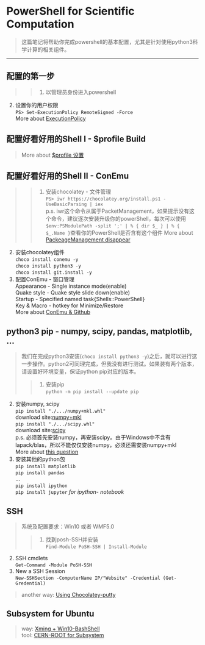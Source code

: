 # PowerShell for Scientific Computation
>这篇笔记将帮助你完成powershell的基本配置，尤其是针对使用python3科学计算的相关组件。

---
## 配置的第一步
>>1. 以管理员身份进入powershell  
2. 设置你的用户权限  
   `PS> Set-ExecutionPolicy RemoteSigned -Force`  
More about [ExecutionPolicy](https://technet.microsoft.com/zh-CN/library/hh847748.aspx) 

## 配置好看好用的Shell I - $profile Build  
>More about [$profile 设置](https://msdn.microsoft.com/en-us/library/bb613488)

## 配置好看好用的Shell II - ConEmu
>>1. 安装chocolatey - 文件管理  
   `PS> iwr https://chocolatey.org/install.ps1 -UseBasicParsing | iex`  
p.s. iwr这个命令从属于PacketManagement，如果提示没有这个命令，建议逐次安装升级你的powerShell，每次可以使用`$env:PSModulePath -split ';' | % { dir $_ } | % { $_.Name }`查看你的PowerShell是否含有这个组件
More about [PackeageManagement disappear](https://github.com/OneGet/oneget/issues/148)  
2. 安装chocolatey组件  
   `choco install conemu -y`  
   `choco install python3 -y`  
   `choco install git.install -y`  
3. 配置ConEmu - 窗口管理  
   Appearance - Single instance mode(enable)  
   Quake style - Quake style slide down(enable)  
   Startup - Specified named task{Shells::PowerShell}  
   Key & Macro - hotkey for Minimize/Restore  
More about [ConEmu & Github](https://hodgkins.io/ultimate-powershell-prompt-and-git-setup)

## python3 pip - numpy, scipy, pandas, matplotlib, ...
>我们在完成python3安装(`choco install python3 -y`)之后，就可以进行这一步操作。python2可同理完成，但我没有进行测试。如果装有两个版本，请设置好环境变量，保证python pip对应的版本。  
>>1. 安装pip  
   `python -m pip install --update pip`  
2. 安装numpy, scipy  
   `pip install "./.../numpy+mkl.whl"`  
   download site:[numpy+mkl](https://www.lfd.uci.edu/~gohlke/pythonlibs/#numpy)  
   `pip install "./.../scipy.whl"`  
   download site:[scipy](https://www.lfd.uci.edu/~gohlke/pythonlibs/#scipy)  
   p.s. 必须首先安装numpy，再安装scipy。由于Windows中不含有lapack/blas，所以不能仅仅安装numpy，必须还需安装numpy+mkl  
More about [this question](http://stackoverflow.com/questions/28190534/windows-scipy-install-no-lapack-blas-resources-found)  
3. 安装其他的python包  
   `pip install matplotlib`  
   `pip install pandas`  
   ...  
   `pip install ipython`  
   `pip install jupyter`  *for ipython- notebook*  

## SSH
>系统及配置要求：Win10 或者 WMF5.0  
>>1. 找到posh-SSH并安装  
   `Find-Module PoSH-SSH | Install-Module`  
2. SSH cmdlets  
   `Get-Command -Module PoSH-SSH`  
3. New a SSH Session  
   `New-SSHSection -ComputerName IP/"Website" -Credential (Get-Gredential)`  

>another way: [Using Chocolatey-putty](https://cmatskas.com/run-ssh-with-powershell/)

## Subsystem for Ubuntu
>way: [Xming + Win10-BashShell](http://www.howtogeek.com/261575/how-to-run-graphical-linux-desktop-applications-from-windows-10s-bash-shell/)  
tool: [CERN-ROOT for Subsystem](https://medium.com/@blake.leverington/installing-cern-root-under-windows-10-with-subsystem-for-linux-beta-75295defc6d4#.xxh9g6klq)
